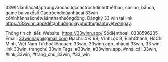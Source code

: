 33WINlànhàcáitậptrungvàocácượccáctròchơinhưthểthao, casino, bắncá, game bàivàxổsố.Cáctròchơicủanhàcái 33win cóhìnhảnhsắcnétvàâmthanhsốngđộng. Đăngký 33 win tại link https://33winn.app/đểtậnhưởnggiâyphútthưgiãntuyệtvờingay.

Thông tin chi tiết:
Website: https://33winn.app/
Sốđiệnthoại: 0338596235
Email: 33winnapp@gmail.com
Địachỉ: 4 Đ 6B, VĩnhLộc B, BìnhChánh, HồChí Minh, Việt Nam
Từkhoáliênquan: 33win, 33winn.app ,nhàcái 33win, 33 win, link 33win, trangchủ 33win
Tags: #33win, #33winn_app, #nhà_cái_33win, #link_33win, #trang_chủ_33win, #33_win
